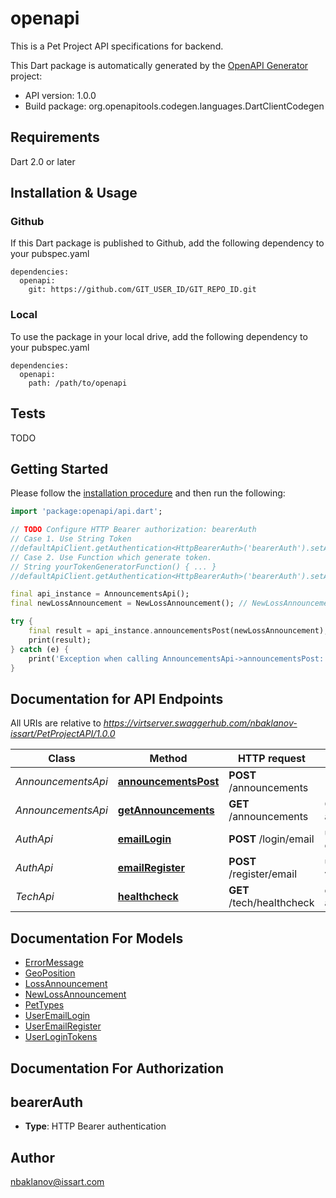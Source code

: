 # openapi
This is a Pet Project API specifications for backend.

This Dart package is automatically generated by the [OpenAPI Generator](https://openapi-generator.tech) project:

- API version: 1.0.0
- Build package: org.openapitools.codegen.languages.DartClientCodegen

## Requirements

Dart 2.0 or later

## Installation & Usage

### Github
If this Dart package is published to Github, add the following dependency to your pubspec.yaml
```
dependencies:
  openapi:
    git: https://github.com/GIT_USER_ID/GIT_REPO_ID.git
```

### Local
To use the package in your local drive, add the following dependency to your pubspec.yaml
```
dependencies:
  openapi:
    path: /path/to/openapi
```

## Tests

TODO

## Getting Started

Please follow the [installation procedure](#installation--usage) and then run the following:

```dart
import 'package:openapi/api.dart';

// TODO Configure HTTP Bearer authorization: bearerAuth
// Case 1. Use String Token
//defaultApiClient.getAuthentication<HttpBearerAuth>('bearerAuth').setAccessToken('YOUR_ACCESS_TOKEN');
// Case 2. Use Function which generate token.
// String yourTokenGeneratorFunction() { ... }
//defaultApiClient.getAuthentication<HttpBearerAuth>('bearerAuth').setAccessToken(yourTokenGeneratorFunction);

final api_instance = AnnouncementsApi();
final newLossAnnouncement = NewLossAnnouncement(); // NewLossAnnouncement | JSON with new announcement

try {
    final result = api_instance.announcementsPost(newLossAnnouncement);
    print(result);
} catch (e) {
    print('Exception when calling AnnouncementsApi->announcementsPost: $e\n');
}

```

## Documentation for API Endpoints

All URIs are relative to *https://virtserver.swaggerhub.com/nbaklanov-issart/PetProjectAPI/1.0.0*

Class | Method | HTTP request | Description
------------ | ------------- | ------------- | -------------
*AnnouncementsApi* | [**announcementsPost**](doc//AnnouncementsApi.md#announcementspost) | **POST** /announcements | 
*AnnouncementsApi* | [**getAnnouncements**](doc//AnnouncementsApi.md#getannouncements) | **GET** /announcements | Get all announcements
*AuthApi* | [**emailLogin**](doc//AuthApi.md#emaillogin) | **POST** /login/email | user login via email
*AuthApi* | [**emailRegister**](doc//AuthApi.md#emailregister) | **POST** /register/email | user register via email
*TechApi* | [**healthcheck**](doc//TechApi.md#healthcheck) | **GET** /tech/healthcheck | check backend avialibility


## Documentation For Models

 - [ErrorMessage](doc//ErrorMessage.md)
 - [GeoPosition](doc//GeoPosition.md)
 - [LossAnnouncement](doc//LossAnnouncement.md)
 - [NewLossAnnouncement](doc//NewLossAnnouncement.md)
 - [PetTypes](doc//PetTypes.md)
 - [UserEmailLogin](doc//UserEmailLogin.md)
 - [UserEmailRegister](doc//UserEmailRegister.md)
 - [UserLoginTokens](doc//UserLoginTokens.md)


## Documentation For Authorization


## bearerAuth

- **Type**: HTTP Bearer authentication


## Author

nbaklanov@issart.com

